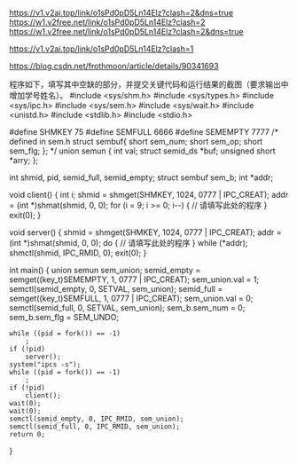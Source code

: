 https://v1.v2ai.top/link/o1sPd0pD5Ln14Elz?clash=2&dns=true
https://w1.v2free.net/link/o1sPd0pD5Ln14Elz?clash=2
https://w1.v2free.net/link/o1sPd0pD5Ln14Elz?clash=2&dns=true

https://v1.v2ai.top/link/o1sPd0pD5Ln14Elz?clash=1


https://blog.csdn.net/frothmoon/article/details/90341693

程序如下，填写其中空缺的部分，并提交关键代码和运行结果的截图（要求输出中增加学号姓名）。
#include <sys/shm.h>
#include <sys/types.h>
#include <sys/ipc.h>
#include <sys/sem.h>
#include <sys/wait.h>
#include <unistd.h>
#include <stdlib.h>
#include <stdio.h>

#define SHMKEY 75
#define SEMFULL 6666
#define SEMEMPTY 7777
/* defined in sem.h
struct sembuf{
	short sem_num;
	short sem_op;
	short sem_flg;
};
*/
union semun
{
	int val;
	struct semid_ds *buf;
	unsigned short *arry;
};

int shmid, pid, semid_full, semid_empty;
struct sembuf sem_b;
int *addr;

void client()
{
	int i;
	shmid = shmget(SHMKEY, 1024, 0777 | IPC_CREAT);
	addr = (int *)shmat(shmid, 0, 0);
	for (i = 9; i >= 0; i--)
	{
		// 请填写此处的程序
	}
	exit(0);
}

void server()
{
	shmid = shmget(SHMKEY, 1024, 0777 | IPC_CREAT);
	addr = (int *)shmat(shmid, 0, 0);
	do
	{
		// 请填写此处的程序
	} while (*addr);
	shmctl(shmid, IPC_RMID, 0);
	exit(0);
}

int main()
{
	union semun sem_union;
	semid_empty = semget((key_t)SEMEMPTY, 1, 0777 | IPC_CREAT);
	sem_union.val = 1;
	semctl(semid_empty, 0, SETVAL, sem_union);
	semid_full = semget((key_t)SEMFULL, 1, 0777 | IPC_CREAT);
	sem_union.val = 0;
	semctl(semid_full, 0, SETVAL, sem_union);
	sem_b.sem_num = 0;
	sem_b.sem_flg = SEM_UNDO;

	while ((pid = fork()) == -1)
		;
	if (!pid)
		server();
	system("ipcs -s");
	while ((pid = fork()) == -1)
		;
	if (!pid)
		client();
	wait(0);
	wait(0);
	semctl(semid_empty, 0, IPC_RMID, sem_union);
	semctl(semid_full, 0, IPC_RMID, sem_union);
	return 0;
}
